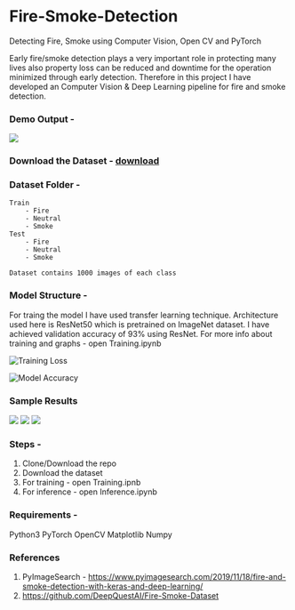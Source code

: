 # Fire-Smoke-Detection
Detecting Fire, Smoke using Computer Vision, Open CV and PyTorch

Early fire/smoke detection plays a very important role in protecting many lives also property loss can be reduced and downtime for the operation minimized through early detection. Therefore in this project I have developed an Computer Vision & Deep Learning pipeline for fire and smoke detection.

### Demo Output - 
![](https://github.com/imsaksham-c/Fire-Smoke-Detection/blob/master/utils/demo.gif)

### Download the Dataset - [download](https://github.com/DeepQuestAI/Fire-Smoke-Dataset/releases/download/v1/FIRE-SMOKE-DATASET.zip)

### Dataset Folder - 
    Train
        - Fire
        - Neutral
        - Smoke       
    Test
        - Fire
        - Neutral
        - Smoke
        
    Dataset contains 1000 images of each class
    
### Model Structure -
For traing the model I have used transfer learning technique. Architecture used here is ResNet50 which is pretrained on ImageNet dataset.
I have achieved validation accuracy of 93% using ResNet.
For more info about training and graphs - open Training.ipynb

![Training Loss](https://github.com/imsaksham-c/Fire-Smoke-Detection/blob/master/utils/trainloss.png)

![Model Accuracy](https://github.com/imsaksham-c/Fire-Smoke-Detection/blob/master/utils/accuracy.png)

### Sample Results
![](https://github.com/imsaksham-c/Fire-Smoke-Detection/blob/master/utils/fire.png)
![](https://github.com/imsaksham-c/Fire-Smoke-Detection/blob/master/utils/smoke.png)
![](https://github.com/imsaksham-c/Fire-Smoke-Detection/blob/master/utils/neutral.png)
    
### Steps - 
1. Clone/Download the repo
2. Download the dataset
3. For training - open Training.ipnb
4. For inference - open Inference.ipynb

### Requirements - 
Python3
PyTorch
OpenCV
Matplotlib
Numpy

### References
1. PyImageSearch - https://www.pyimagesearch.com/2019/11/18/fire-and-smoke-detection-with-keras-and-deep-learning/
2. https://github.com/DeepQuestAI/Fire-Smoke-Dataset
